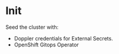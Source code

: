# Init

Seed the cluster with:
* Doppler credentials for External Secrets.
* OpenShift Gitops Operator